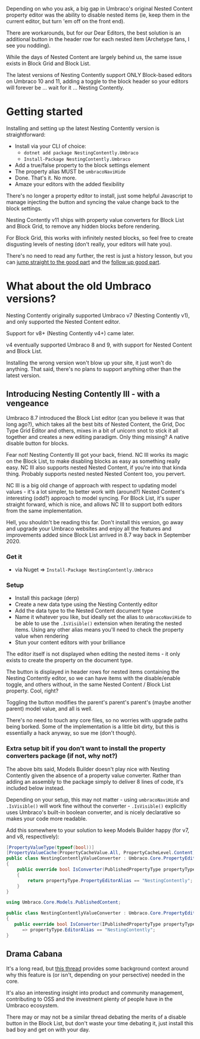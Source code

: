 Depending on who you ask, a big gap in Umbraco's original Nested Content property editor was the ability to disable nested items (ie, keep them in the current editor, but turn 'em off on the front end). 

There are workarounds, but for our Dear Editors, the best solution is an additional button in the header row for each nested item (Archetype fans, I see you nodding).

While the days of Nested Content are largely behind us, the same issue exists in Block Grid and Block List.

The latest versions of Nesting Contently support ONLY Block-based editors on Umbraco 10 and 11, adding a toggle to the block header so your editors will forever be ... wait for it ... Nesting Contently.

# Getting started

Installing and setting up the latest Nesting Contently version is straightforward:

- Install via your CLI of choice:
  - `dotnet add package NestingContently.Umbraco`
  - `Install-Package NestingContently.Umbraco`
- Add a true/false property to the block settings element
- The property alias MUST be `umbracoNaviHide`
- Done. That's it. No more.
- Amaze your editors with the added flexibility

There's no longer a property editor to install, just some helpful Javascript to manage injecting the button and syncing the value change back to the block settings.

Nesting Contently v11 ships with property value converters for Block List and Block Grid, to remove any hidden blocks before rendering.

For Block Grid, this works with infinitely nested blocks, so feel free to create disgusting levels of nesting (don't really, your editors will hate you).

There's no need to read any further, the rest is just a history lesson, but you can [jump straight to the good part](http://issues.umbraco.org/issue/U4-10422) and the [follow up good part](https://github.com/umbraco/Umbraco-CMS/issues/2887).

# What about the old Umbraco versions?

Nesting Contently originally supported Umbraco v7 (Nesting Contently v1), and only supported the Nested Content editor.

Support for v8+ (Nesting Contently v4+) came later.

v4 eventually supported Umbraco 8 and 9, with support for Nested Content and Block List.

Installing the wrong version won't blow up your site, it just won't do anything. That said, there's no plans to support anything other than the latest version. 

## Introducing Nesting Contently III - with a vengeance
Umbraco 8.7 introduced the Block List editor (can you believe it was that long ago?), which takes all the best bits of Nested Content, the Grid, Doc Type Grid Editor and others, mixes in a bit of unicorn snot to stick it all together and creates a new editing paradigm. Only thing missing? A native disable button for blocks.

Fear not! Nesting Contently III got your back, friend. NC III works its magic on the Block List, to make disabling blocks as easy as something really easy. NC III also supports nested Nested Content, if you're into that kinda thing. Probably supports nested nested Nested Content too, you pervert.

NC III is a big old change of approach with respect to updating model values - it's a lot simpler, to better work with (around?) Nested Content's interesting (odd?) approach to model syncing. For Block List, it's super straight forward, which is nice, and allows NC III to support both editors from the same implementation.

Hell, you shouldn't be reading this far. Don't install this version, go away and upgrade your Umbraco websites and enjoy all the features and improvements added since Block List arrived in 8.7 way back in September 2020.

### Get it
 - via Nuget => `Install-Package NestingContently.Umbraco`

### Setup

 - Install this package (derp)
 - Create a new data type using the Nesting Contently editor
 - Add the data type to the Nested Content document type
 - Name it whatever you like, but ideally set the alias to `umbracoNaviHide` to be able to use the `.IsVisible()` extension when iterating the nested items. Using any other alias means you'll need to check the property value when rendering
 - Stun your content editors with your brilliance
 
The editor itself is not displayed when editing the nested items - it only exists to create the property on the document type. 

The button is displayed in header rows for nested items containing the Nesting Contently editor, so we can have items with the disable/enable toggle, and others without, in the same Nested Content / Block List property. Cool, right?

Toggling the button modifies the parent's parent's parent's (maybe another parent) model value, and all is well. 

There's no need to touch any core files, so no worries with upgrade paths being borked. Some of the implementation is a little bit dirty, but this is essentially a hack anyway, so sue me (don't though).

### Extra setup bit if you don't want to install the property converters package (if not, why not?)

The above bits said, Models Builder doesn't play nice with Nesting Contently given the absence of a property value converter. Rather than adding an assembly to the package simply to deliver 8 lines of code, it's included below instead. 

Depending on your setup, this may not matter - using `umbracoNaviHide` and `.IsVisible()` will work fine without the converter - `.IsVisible()` explicitly uses Umbraco's built-in boolean converter, and is nicely declarative so makes your code more readable.

Add this somewhere to your solution to keep Models Builder happy (for v7, and v8, respectively):

```csharp
[PropertyValueType(typeof(bool))]
[PropertyValueCache(PropertyCacheValue.All, PropertyCacheLevel.Content)]
public class NestingContentlyValueConverter : Umbraco.Core.PropertyEditors.ValueConverters.YesNoValueConverter
{
    public override bool IsConverter(PublishedPropertyType propertyType)
    {
        return propertyType.PropertyEditorAlias == "NestingContently";
    }
}    
```

```csharp
using Umbraco.Core.Models.PublishedContent;

public class NestingContentlyValueConverter : Umbraco.Core.PropertyEditors.ValueConverters.YesNoValueConverter
{
   public override bool IsConverter(IPublishedPropertyType propertyType)
      => propertyType.EditorAlias == "NestingContently";
}
```

## Drama Cabana

It's a long read, but [this thread](http://issues.umbraco.org/issue/U4-10422) provides some background context around why this feature is (or isn't, depending on your persective) needed in the core.

It's also an interesting insight into product and community management, contributing to OSS and the investment plenty of people have in the Umbraco ecosystem.

There may or may not be a similar thread debating the merits of a disable button in the Block List, but don't waste your time debating it, just install this bad boy and get on with your day.
